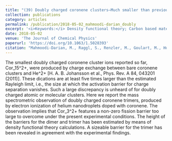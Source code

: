```yaml
---
title: "(39) Doubly charged coronene clusters—Much smaller than previously observed"
collection: publications
category: articles
permalink: /publication/2018-05-02_mahmoodi-darian_doubly
excerpt: '<i>Keywords:</i> Density functional theory; Carbon based materials; Atomic and molecular clusters; Charged clusters; Charge exchange reactions; Ions and properties; Chemical elements; Mass spectrometry; Organic compounds; Electron impact ionization'
date: 2018-05-02
venue: 'The Journal of Chemical Physics'
paperurl: 'https://doi.org/10.1063/1.5028393'
citation: "Mahmoodi-Darian, M., Raggl, S., Renzler, M., Goulart, M., Huber, S. E., Mauracher, A., Scheier, P., & Echt, O. (2018). Doubly charged coronene clusters—Much smaller than previously observed. <i>The Journal of Chemical Physics, 148</i>, 174303."
---
```


The smallest doubly charged coronene cluster ions reported so far, Cor_15^2+, were produced by charge exchange between bare coronene clusters and He^2+ [H. A. B. Johansson et al., Phys. Rev. A 84, 043201 (2011)]. These dications are at least five times larger than the estimated Rayleigh limit, i.e., the size at which the activation barrier for charge separation vanishes. Such a large discrepancy is unheard of for doubly charged atomic or molecular clusters. Here we report the mass spectrometric observation of doubly charged coronene trimers, produced by electron ionization of helium nanodroplets doped with coronene. The observation implies that Cor_3^2+ features a non-zero fission barrier too large to overcome under the present experimental conditions. The height of the barriers for the dimer and trimer has been estimated by means of density functional theory calculations. A sizeable barrier for the trimer has been revealed in agreement with the experimental findings.